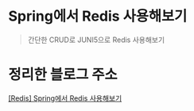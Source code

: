 # Spring에서 Redis 사용해보기
> 간단한 CRUD로 JUNI5으로 Redis 사용해보기

# 정리한 블로그 주소
[[Redis] Spring에서 Redis 사용해보기](https://jiminchur.github.io/my-first-article/redis4/)
